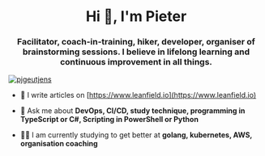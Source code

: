 <h1 align="center">Hi 👋, I'm Pieter</h1>
<h3 align="center">Facilitator, coach-in-training, hiker, developer, organiser of brainstorming sessions. I believe in lifelong learning and continuous improvement in all things.</h3>

<p align="left"> <a href="https://twitter.com/pjgeutjens" target="blank"><img src="https://img.shields.io/twitter/follow/pjgeutjens?logo=twitter&style=for-the-badge" alt="pjgeutjens" /></a> </p>

- 📝 I write articles on [https://www.leanfield.io](https://www.leanfield.io)

- 💬 Ask me about **DevOps, CI/CD, study technique, programming in TypeScript or C#, Scripting in PowerShell or Python**

- 👨‍💻 I am currently studying to get better at **golang, kubernetes, AWS, organisation coaching**

